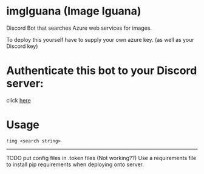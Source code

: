 # imgIguana (Image Iguana)
Discord Bot that searches Azure web services for images.


To deploy this yourself have to supply your own azure key.
(as well as your Discord key)

# Authenticate this bot to your Discord server:

click [here](https://discordapp.com/oauth2/authorize?client_id=312625339253915648&scope=bot&permissions=0)




# Usage


```!img <search string>```


----
TODO put config files in .token files (Not working??)
Use a requirements file to install pip requirements when deploying onto server.
